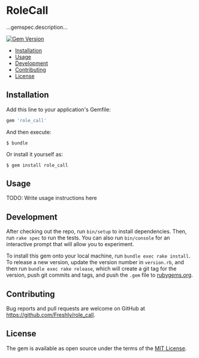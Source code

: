 # RoleCall

...gemspec.description...

[![Gem Version](https://badge.fury.io/rb/role_call.svg)](https://badge.fury.io/rb/role_call)

* [Installation](#installation)
* [Usage](#usage)
* [Development](#development)
* [Contributing](#contributing)
* [License](#license)

## Installation

Add this line to your application's Gemfile:

```ruby
gem 'role_call'
```

And then execute:

    $ bundle

Or install it yourself as:

    $ gem install role_call

## Usage

TODO: Write usage instructions here

## Development

After checking out the repo, run `bin/setup` to install dependencies. Then, run `rake spec` to run the tests. You can also run `bin/console` for an interactive prompt that will allow you to experiment.

To install this gem onto your local machine, run `bundle exec rake install`. To release a new version, update the version number in `version.rb`, and then run `bundle exec rake release`, which will create a git tag for the version, push git commits and tags, and push the `.gem` file to [rubygems.org](https://rubygems.org).

## Contributing

Bug reports and pull requests are welcome on GitHub at https://github.com/Freshly/role_call.

## License

The gem is available as open source under the terms of the [MIT License](https://opensource.org/licenses/MIT).
